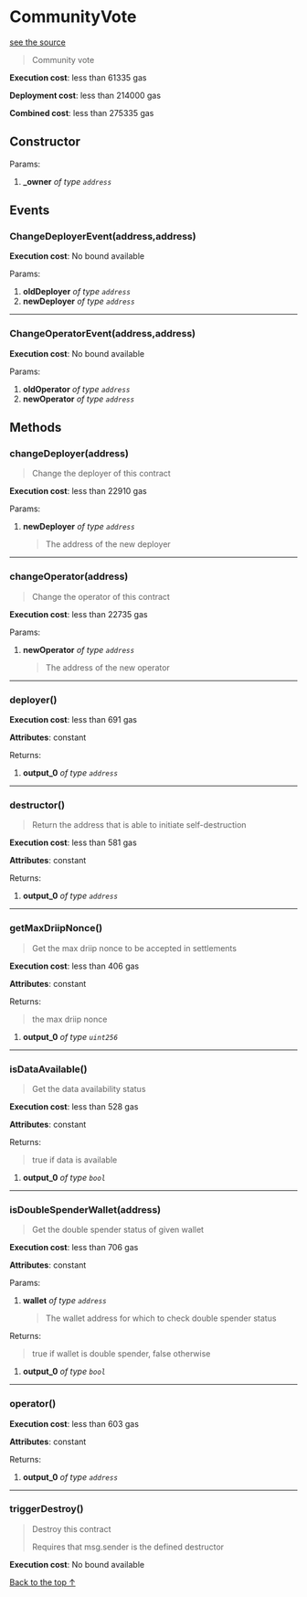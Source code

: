 # CommunityVote
[see the source](git+https://github.com/hubiinetwork/nahmii-contracts/tree/master/contracts/CommunityVote.sol)
> Community vote


**Execution cost**: less than 61335 gas

**Deployment cost**: less than 214000 gas

**Combined cost**: less than 275335 gas

## Constructor



Params:

1. **_owner** *of type `address`*

## Events
### ChangeDeployerEvent(address,address)


**Execution cost**: No bound available


Params:

1. **oldDeployer** *of type `address`*
2. **newDeployer** *of type `address`*

--- 
### ChangeOperatorEvent(address,address)


**Execution cost**: No bound available


Params:

1. **oldOperator** *of type `address`*
2. **newOperator** *of type `address`*


## Methods
### changeDeployer(address)
>
>Change the deployer of this contract


**Execution cost**: less than 22910 gas


Params:

1. **newDeployer** *of type `address`*

    > The address of the new deployer



--- 
### changeOperator(address)
>
>Change the operator of this contract


**Execution cost**: less than 22735 gas


Params:

1. **newOperator** *of type `address`*

    > The address of the new operator



--- 
### deployer()


**Execution cost**: less than 691 gas

**Attributes**: constant



Returns:


1. **output_0** *of type `address`*

--- 
### destructor()
>
>Return the address that is able to initiate self-destruction


**Execution cost**: less than 581 gas

**Attributes**: constant



Returns:


1. **output_0** *of type `address`*

--- 
### getMaxDriipNonce()
>
>Get the max driip nonce to be accepted in settlements


**Execution cost**: less than 406 gas

**Attributes**: constant



Returns:

> the max driip nonce

1. **output_0** *of type `uint256`*

--- 
### isDataAvailable()
>
>Get the data availability status


**Execution cost**: less than 528 gas

**Attributes**: constant



Returns:

> true if data is available

1. **output_0** *of type `bool`*

--- 
### isDoubleSpenderWallet(address)
>
>Get the double spender status of given wallet


**Execution cost**: less than 706 gas

**Attributes**: constant


Params:

1. **wallet** *of type `address`*

    > The wallet address for which to check double spender status


Returns:

> true if wallet is double spender, false otherwise

1. **output_0** *of type `bool`*

--- 
### operator()


**Execution cost**: less than 603 gas

**Attributes**: constant



Returns:


1. **output_0** *of type `address`*

--- 
### triggerDestroy()
>
>Destroy this contract
>
> Requires that msg.sender is the defined destructor


**Execution cost**: No bound available




[Back to the top ↑](#communityvote)
